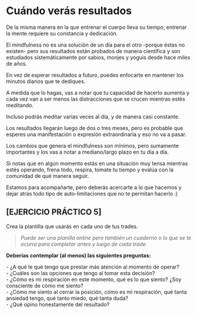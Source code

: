 # Cuándo verás resultados

De la misma manera en la que entrenar el cuerpo lleva su tiempo, entrenar la mente requiere su constancia y dedicación.

El mindfulness no es una solución de un día para el otro -porque éstas no existen- pero sus resultados están probados de manera científica y son estudiados sistemáticamente por sabios, monjes y yoguis desde hace miles de años.

En vez de esperar resultados a futuro, puedes enfocarte en mantener los minutos diarios que te dediques.

A medida que lo hagas, vas a notar que tu capacidad de hacerlo aumenta y cada vez van a ser menos las distracciones que se crucen mientras estés meditando.

Incluso podrás meditar varias veces al día, y de manera casi constante.

Los resultados llegarán luego de dos o tres meses, pero es probable que esperes una manifestación o expresión extraordinaria y eso no va a pasar.

Los cambios que genera el mindfulness son mínimos, pero sumamente importantes y los vas a notar a mediano/largo plazo en tu día a día.&#x20;

Si notas que en algún momento estás en una situación muy tensa mientras estés operando, frena todo, respira, tomate tu tiempo y evalúa con la comunidad de qué manera seguir.

Estamos para acompañarte, pero deberás acercarte a lo que hacemos y dejar atrás todo tipo de auto-limitaciones que no te permitan hacerlo :)

## \[EJERCICIO PRÁCTICO 5]

Crea la plantilla que usarás en cada uno de tus trades.

> _Puede ser una planilla online pero también un cuaderno o lo que se te ocurra para completar antes y luego de cada trade._

**Deberías contemplar (al menos) las siguientes preguntas:**

\- ¿A qué le que tengo que prestar más atención al momento de operar?\
\- ¿Cuáles son las opciones que tengo al tomar esta decisión?\
\- ¿Cómo es mi respiración en este momento, qué es lo que siento? ¿Soy consciente de cómo me siento?\
\- ¿Cómo me siento al cerrar la posición, cómo es mi respiración, qué tanta ansiedad tengo, qué tanto miedo, qué tanta duda?\
\- ¿Qué opino honestamente del resultado?
